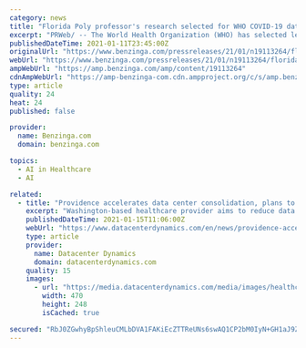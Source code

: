 ```yaml
---
category: news
title: "Florida Poly professor's research selected for WHO COVID-19 database"
excerpt: "PRWeb/ -- The World Health Organization (WHO) has selected leading-edge research on fighting COVID-19 by Dr. Ajeet Kaushik,"
publishedDateTime: 2021-01-11T23:45:00Z
originalUrl: "https://www.benzinga.com/pressreleases/21/01/n19113264/florida-poly-professors-research-selected-for-who-covid-19-database"
webUrl: "https://www.benzinga.com/pressreleases/21/01/n19113264/florida-poly-professors-research-selected-for-who-covid-19-database"
ampWebUrl: "https://amp.benzinga.com/amp/content/19113264"
cdnAmpWebUrl: "https://amp-benzinga-com.cdn.ampproject.org/c/s/amp.benzinga.com/amp/content/19113264"
type: article
quality: 24
heat: 24
published: false

provider:
  name: Benzinga.com
  domain: benzinga.com

topics:
  - AI in Healthcare
  - AI

related:
  - title: "Providence accelerates data center consolidation, plans to close six amid Covid troubles"
    excerpt: "Washington-based healthcare provider aims to reduce data center portfolio in the wake of Covid-fueled financial challenges"
    publishedDateTime: 2021-01-15T11:06:00Z
    webUrl: "https://www.datacenterdynamics.com/en/news/providence-accelerates-data-center-consolidation-plans-close-six-amid-covid-troubles/"
    type: article
    provider:
      name: Datacenter Dynamics
      domain: datacenterdynamics.com
    quality: 15
    images:
      - url: "https://media.datacenterdynamics.com/media/images/healthcare-investing-20161-450x37.2e16d0ba.fill-1200x630.jpg"
        width: 470
        height: 248
        isCached: true

secured: "RbJ0ZGwhyBpShleuCMLbDVA1FAKiEcZTTReUNs6swAQ1CP2bM0IyN+GH1aJ9Z9Yf7fi1PKqY1C+DMsDDTOst9N1Xk5MHEDmc6mdpJTHqziZmPnsWcXr7BttN0FIZDwaQtY1TkAZTHh/c0qG+ev6oFv/PP0D8VEn56JLnvIJ1eaWYE/qZqc14BHtXhX72/OSJC3Tx6AtG5vQWfiWHrlzJbiPdrPnmWyM9g6OU1ERhk7AoOadbQdEfiKeTJ2lcvEVpSJAX54q6VIX7YI22MIfXtI5PzbQQqOcb/t9q0BODzyIaq8VWGH0xHNLijny3RrXzzT7ccCS6AfazYIN253eEw0lZZC2TWQwtodRYW6oIOss=;4TI28s0fX43B3KfKnDFQdw=="
---
```


